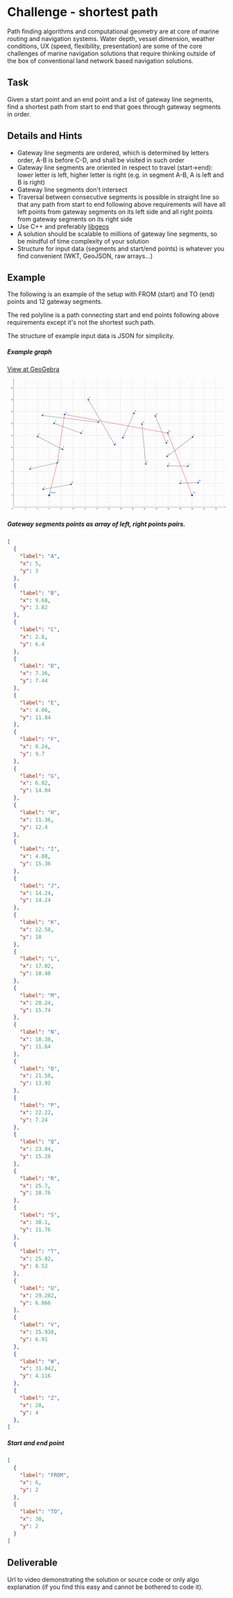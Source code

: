Challenge - shortest path
=====

Path finding algorithms and computational geometry are at core of marine routing and navigation systems. Water depth, vessel dimension, weather conditions, UX (speed, flexibility, presentation) are some of the core challenges of marine navigation solutions that require thinking outside of the box of conventional land network based navigation solutions.

Task
-----
Given a start point and an end point and a list of gateway line segments, find a shortest path from start to end that goes through gateway segments in order.

Details and Hints
-----
* Gateway line segments are ordered, which is determined by letters order, A-B is before C-D, and shall be visited in such order
* Gateway line segments are oriented in respect to travel (start->end): lower letter is left, higher letter is right (e.g. in segment A-B, A is left and B is right)
* Gateway line segments don't intersect
* Traversal between consecutive segments is possible in straight line so that any path from start to end following above requirements will have all left points from gateway segments on its left side and all right points from gateway segments on its right side
* Use C++ and preferably [libgeos](https://github.com/libgeos/geos/tree/3.10.1)
* A solution should be scalable to millions of gateway line segments, so be mindful of time complexity of your solution
* Structure for input data (segments and start/end points) is whatever you find convenient (WKT, GeoJSON, raw arrays...)

Example
-----

The following is an example of the setup with FROM (start) and TO (end) points and 12 gateway segments.

The red polyline is a path connecting start and end points following above requirements except it's not the shortest such path.

The structure of example input data is JSON for simplicity.
##### Example graph
[View at GeoGebra](https://www.geogebra.org/geometry/d6nepsnu)

<img src="./example1.svg">

##### Gateway segments points as array of left, right points pairs.
```json
[
  {
    "label": "A",
    "x": 5,
    "y": 3
  },
  {
    "label": "B",
    "x": 9.68,
    "y": 3.82
  },
  {
    "label": "C",
    "x": 2.8,
    "y": 6.4
  },
  {
    "label": "D",
    "x": 7.36,
    "y": 7.44
  },
  {
    "label": "E",
    "x": 4.06,
    "y": 11.84
  },
  {
    "label": "F",
    "x": 8.24,
    "y": 9.7
  },
  {
    "label": "G",
    "x": 6.82,
    "y": 14.04
  },
  {
    "label": "H",
    "x": 11.36,
    "y": 12.4
  },
  {
    "label": "I",
    "x": 4.88,
    "y": 15.36
  },
  {
    "label": "J",
    "x": 14.24,
    "y": 14.24
  },
  {
    "label": "K",
    "x": 12.58,
    "y": 18
  },
  {
    "label": "L",
    "x": 17.02,
    "y": 10.48
  },
  {
    "label": "M",
    "x": 20.24,
    "y": 15.74
  },
  {
    "label": "N",
    "x": 18.38,
    "y": 11.64
  },
  {
    "label": "O",
    "x": 21.58,
    "y": 13.92
  },
  {
    "label": "P",
    "x": 22.22,
    "y": 7.24
  },
  {
    "label": "Q",
    "x": 23.84,
    "y": 15.28
  },
  {
    "label": "R",
    "x": 25.7,
    "y": 10.76
  },
  {
    "label": "S",
    "x": 30.1,
    "y": 11.76
  },
  {
    "label": "T",
    "x": 25.82,
    "y": 8.52
  },
  {
    "label": "U",
    "x": 29.282,
    "y": 6.866
  },
  {
    "label": "V",
    "x": 25.938,
    "y": 6.91
  },
  {
    "label": "W",
    "x": 31.042,
    "y": 4.116
  },
  {
    "label": "Z",
    "x": 28,
    "y": 4
  },
]
```
##### Start and end point
```json
[
  {
    "label": "FROM",
    "x": 6,
    "y": 2
  },
  {
    "label": "TO",
    "x": 30,
    "y": 2
  }
]
```

Deliverable
-----
Url to video demonstrating the solution or source code or only algo explanation (if you find this easy and cannot be bothered to code it).
